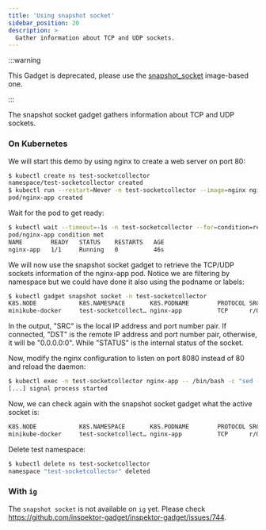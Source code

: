 ```yaml
---
title: 'Using snapshot socket'
sidebar_position: 20
description: >
  Gather information about TCP and UDP sockets.
---
```


:::warning

This Gadget is deprecated, please use the [snapshot_socket](../../snapshot_socket.mdx)
image-based one.

:::

The snapshot socket gadget gathers information about TCP and UDP sockets.

### On Kubernetes

We will start this demo by using nginx to create a web server on port 80:

```bash
$ kubectl create ns test-socketcollector
namespace/test-socketcollector created
$ kubectl run --restart=Never -n test-socketcollector --image=nginx nginx-app --port=80
pod/nginx-app created
```

Wait for the pod to get ready:

```bash
$ kubectl wait --timeout=-1s -n test-socketcollector --for=condition=ready pod/nginx-app ; kubectl get pod -n test-socketcollector
pod/nginx-app condition met
NAME        READY   STATUS    RESTARTS   AGE
nginx-app   1/1     Running   0          46s
```

We will now use the snapshot socket gadget to retrieve the TCP/UDP sockets information
of the nginx-app pod. Notice we are filtering by namespace but we could have
done it also using the podname or labels:

```bash
$ kubectl gadget snapshot socket -n test-socketcollector
K8S.NODE            K8S.NAMESPACE       K8S.PODNAME        PROTOCOL SRC                      DST                      STATUS
minikube-docker     test-socketcollect… nginx-app          TCP      r/0.0.0.0:80             r/0.0.0.0:0              LISTEN
```

In the output, "SRC" is the local IP address and port number pair.
If connected, "DST" is the remote IP address and port number pair,
otherwise, it will be "0.0.0.0:0". While "STATUS" is the internal
status of the socket.

Now, modify the nginx configuration to listen on port 8080 instead of 80 and reload the daemon:

```bash
$ kubectl exec -n test-socketcollector nginx-app -- /bin/bash -c "sed -i 's/listen \+80;/listen\t8080;/g' /etc/nginx/conf.d/default.conf && exec nginx -s reload"
[...] signal process started
```

Now, we can check again with the snapshot socket gadget what the active socket is:

```bash
K8S.NODE            K8S.NAMESPACE       K8S.PODNAME        PROTOCOL SRC                      DST                      STATUS
minikube-docker     test-socketcollect… nginx-app          TCP      r/0.0.0.0:8080           r/0.0.0.0:0              LISTEN
```

Delete test namespace:

```bash
$ kubectl delete ns test-socketcollector
namespace "test-socketcollector" deleted
```

### With `ig`

The `snapshot socket` is not available on `ig` yet. Please check https://github.com/inspektor-gadget/inspektor-gadget/issues/744.
